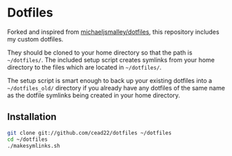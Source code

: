 Dotfiles
========
Forked and inspired from [michaeljsmalley/dotfiles](https://github.com/michaeljsmalley/dotfiles),
this repository includes my custom dotfiles.

They should be cloned to your home directory so that the path is `~/dotfiles/`.
The included setup script creates symlinks from your home directory to the files
which are located in `~/dotfiles/`.

The setup script is smart enough to back up your existing dotfiles into a
`~/dotfiles_old/` directory if you already have any dotfiles of the same name as
the dotfile symlinks being created in your home directory.

Installation
------------

``` bash
git clone git://github.com/cead22/dotfiles ~/dotfiles
cd ~/dotfiles
./makesymlinks.sh
```
